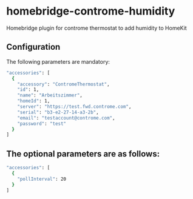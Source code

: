 # homebridge-controme-humidity
Homebridge plugin for controme thermostat to add humidity to HomeKit

## Configuration
The following parameters are mandatory:
```bash
"accessories": [
  {
    "accessory": "ContromeThermostat",
    "id": 1,
    "name": "Arbeitszimmer",
    "homeId": 1,
    "server": "https://test.fwd.controme.com",
    "serial": "b3-e2-27-14-a3-2b",
    "email": "testaccount@controme.com",
    "password": "test"
  }
]
```

## The optional parameters are as follows:
```bash
"accessories": [
  {
    "pollInterval": 20
  }
]
```
